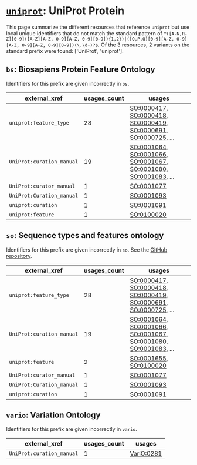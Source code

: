 # [`uniprot`](https://bioregistry.io/uniprot): UniProt Protein

This page summarize the different resources that reference `uniprot`
but use local unique identifiers that do not match the standard pattern of
`^([A-N,R-Z][0-9]([A-Z][A-Z, 0-9][A-Z, 0-9][0-9]){1,2})|([O,P,Q][0-9][A-Z, 0-9][A-Z, 0-9][A-Z, 0-9][0-9])(\.\d+)?$`. Of the 3 resources,
2 variants on the standard prefix were found: ['UniProt', 'uniprot'].

## `bs`: Biosapiens Protein Feature Ontology

Identifiers for this prefix are given incorrectly in `bs`.

| external_xref             |   usages_count | usages                                                                                                                                                                                                                                                   |
|---------------------------|----------------|----------------------------------------------------------------------------------------------------------------------------------------------------------------------------------------------------------------------------------------------------------|
| `uniprot:feature_type`    |             28 | [SO:0000417](https://bioregistry.io/SO:0000417), [SO:0000418](https://bioregistry.io/SO:0000418), [SO:0000419](https://bioregistry.io/SO:0000419), [SO:0000691](https://bioregistry.io/SO:0000691), [SO:0000725](https://bioregistry.io/SO:0000725), ... |
| `UniProt:curation_manual` |             19 | [SO:0001064](https://bioregistry.io/SO:0001064), [SO:0001066](https://bioregistry.io/SO:0001066), [SO:0001067](https://bioregistry.io/SO:0001067), [SO:0001080](https://bioregistry.io/SO:0001080), [SO:0001083](https://bioregistry.io/SO:0001083), ... |
| `UniProt:curator_manual`  |              1 | [SO:0001077](https://bioregistry.io/SO:0001077)                                                                                                                                                                                                          |
| `UniProt:Curation_manual` |              1 | [SO:0001093](https://bioregistry.io/SO:0001093)                                                                                                                                                                                                          |
| `uniprot:curation`        |              1 | [SO:0001091](https://bioregistry.io/SO:0001091)                                                                                                                                                                                                          |
| `uniprot:feature`         |              1 | [SO:0100020](https://bioregistry.io/SO:0100020)                                                                                                                                                                                                          |

## `so`: Sequence types and features ontology

Identifiers for this prefix are given incorrectly in `so`. See the [GitHub repository](https://github.com/The-Sequence-Ontology/SO-Ontologies).

| external_xref             |   usages_count | usages                                                                                                                                                                                                                                                   |
|---------------------------|----------------|----------------------------------------------------------------------------------------------------------------------------------------------------------------------------------------------------------------------------------------------------------|
| `uniprot:feature_type`    |             28 | [SO:0000417](https://bioregistry.io/SO:0000417), [SO:0000418](https://bioregistry.io/SO:0000418), [SO:0000419](https://bioregistry.io/SO:0000419), [SO:0000691](https://bioregistry.io/SO:0000691), [SO:0000725](https://bioregistry.io/SO:0000725), ... |
| `UniProt:curation_manual` |             19 | [SO:0001064](https://bioregistry.io/SO:0001064), [SO:0001066](https://bioregistry.io/SO:0001066), [SO:0001067](https://bioregistry.io/SO:0001067), [SO:0001080](https://bioregistry.io/SO:0001080), [SO:0001083](https://bioregistry.io/SO:0001083), ... |
| `uniprot:feature`         |              2 | [SO:0001655](https://bioregistry.io/SO:0001655), [SO:0100020](https://bioregistry.io/SO:0100020)                                                                                                                                                         |
| `UniProt:curator_manual`  |              1 | [SO:0001077](https://bioregistry.io/SO:0001077)                                                                                                                                                                                                          |
| `UniProt:Curation_manual` |              1 | [SO:0001093](https://bioregistry.io/SO:0001093)                                                                                                                                                                                                          |
| `uniprot:curation`        |              1 | [SO:0001091](https://bioregistry.io/SO:0001091)                                                                                                                                                                                                          |

## `vario`: Variation Ontology

Identifiers for this prefix are given incorrectly in `vario`.

| external_xref             |   usages_count | usages                                          |
|---------------------------|----------------|-------------------------------------------------|
| `UniProt:curation_manual` |              1 | [VariO:0281](https://bioregistry.io/VariO:0281) |

